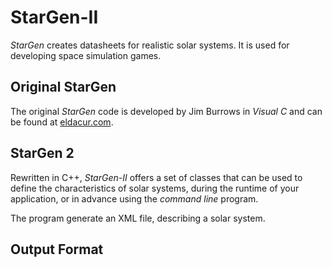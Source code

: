 # StarGen-II
*StarGen* creates datasheets for realistic solar systems. It is used for developing space simulation games.



## Original StarGen

The original *StarGen* code is developed by Jim Burrows in *Visual C* and can be found at [eldacur.com](https://eldacur.com/~brons/NerdCorner/StarGen/).



## StarGen 2

Rewritten in C++, *StarGen-II* offers a set of classes that can be used to define the characteristics of solar systems, during the runtime of your application, or in advance using the *command line* program.

The program generate an XML file, describing a solar system.



## Output Format





